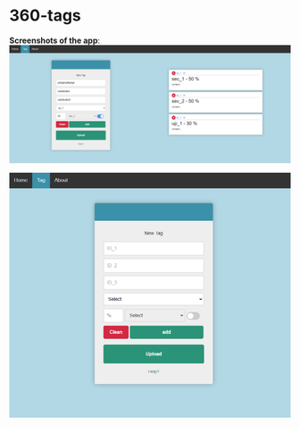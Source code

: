 # 360-tags

**Screenshots of the app**:
![Screenshot of the app](https://github.com/sg10win/360-tags/blob/main/360-tags/imgs/360-tags2.PNG)

![Screenshot of the app](https://github.com/sg10win/360-tags/blob/main/360-tags/imgs/360-tags.PNG)

